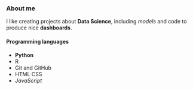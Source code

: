 ### About me

I like creating projects about **Data Science**, including *models* and code to produce nice __dashboards__.

#### Programming languages
* **Python**
* R
* Git and GitHub
* HTML CSS
* *JavaScript*
